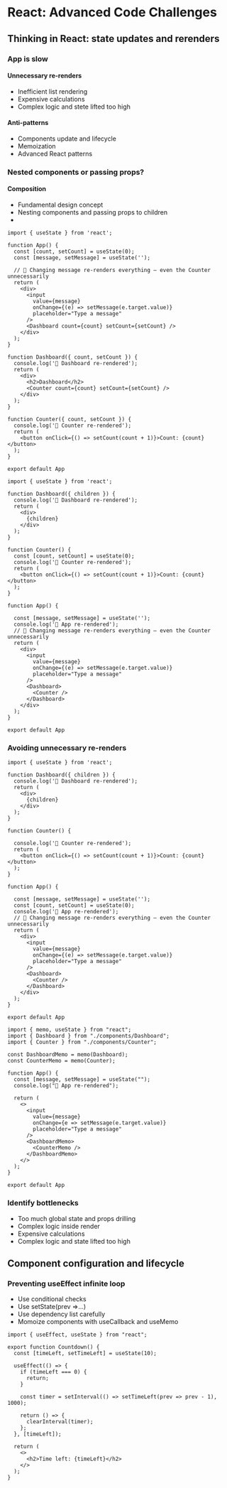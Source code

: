 # React: Advanced Code Challenges

## Thinking in React: state updates and rerenders

### App is slow

#### Unnecessary re-renders

- Inefficient list rendering
- Expensive calculations
- Complex logic and stete lifted too high

#### Anti-patterns

- Components update and lifecycle
- Memoization
- Advanced React patterns

### Nested components or passing props?

#### Composition

- Fundamental design concept
- Nesting components and passing props to children
- 

```tsx
import { useState } from 'react';

function App() {
  const [count, setCount] = useState(0);
  const [message, setMessage] = useState('');

  // 🔁 Changing message re-renders everything — even the Counter unnecessarily
  return (
    <div>
      <input
        value={message}
        onChange={(e) => setMessage(e.target.value)}
        placeholder="Type a message"
      />
      <Dashboard count={count} setCount={setCount} />
    </div>
  );
}

function Dashboard({ count, setCount }) {
  console.log('🔁 Dashboard re-rendered');
  return (
    <div>
      <h2>Dashboard</h2>
      <Counter count={count} setCount={setCount} />
    </div>
  );
}

function Counter({ count, setCount }) {
  console.log('🔁 Counter re-rendered');
  return (
    <button onClick={() => setCount(count + 1)}>Count: {count}</button>
  );
}

export default App
```

```tsx
import { useState } from 'react';

function Dashboard({ children }) {
  console.log('🔁 Dashboard re-rendered');
  return (
    <div>
      {children}
    </div>
  );
}

function Counter() {
  const [count, setCount] = useState(0);
  console.log('🔁 Counter re-rendered');
  return (
    <button onClick={() => setCount(count + 1)}>Count: {count}</button>
  );
}

function App() {

  const [message, setMessage] = useState('');
  console.log('🔁 App re-rendered');
  // 🔁 Changing message re-renders everything — even the Counter unnecessarily
  return (
    <div>
      <input
        value={message}
        onChange={(e) => setMessage(e.target.value)}
        placeholder="Type a message"
      />
      <Dashboard>
        <Counter />
      </Dashboard>
    </div>
  );
}

export default App
```

### Avoiding unnecessary re-renders

```tsx
import { useState } from 'react';

function Dashboard({ children }) {
  console.log('🔁 Dashboard re-rendered');
  return (
    <div>
      {children}
    </div>
  );
}

function Counter() {

  console.log('🔁 Counter re-rendered');
  return (
    <button onClick={() => setCount(count + 1)}>Count: {count}</button>
  );
}

function App() {

  const [message, setMessage] = useState('');
  const [count, setCount] = useState(0);
  console.log('🔁 App re-rendered');
  // 🔁 Changing message re-renders everything — even the Counter unnecessarily
  return (
    <div>
      <input
        value={message}
        onChange={(e) => setMessage(e.target.value)}
        placeholder="Type a message"
      />
      <Dashboard>
        <Counter />
      </Dashboard>
    </div>
  );
}

export default App
```

```tsx
import { memo, useState } from "react";
import { Dashboard } from "./components/Dashboard";
import { Counter } from "./components/Counter";

const DashboardMemo = memo(Dashboard);
const CounterMemo = memo(Counter);

function App() {
  const [message, setMessage] = useState("");
  console.log("🔁 App re-rendered");

  return (
    <>
      <input
        value={message}
        onChange={e => setMessage(e.target.value)}
        placeholder="Type a message"
      />
      <DashboardMemo>
        <CounterMemo />
      </DashboardMemo>
    </>
  );
}

export default App
```

### Identify bottlenecks

- Too much global state and props drilling
- Complex logic inside render
- Expensive calculations
- Complex logic and state lifted too high

## Component configuration and lifecycle

### Preventing useEffect infinite loop

- Use conditional checks
- Use setState(prev =>...)
- Use dependency list carefully
- Momoize components with useCallback and useMemo

```tsx
import { useEffect, useState } from "react";

export function Countdown() {
  const [timeLeft, setTimeLeft] = useState(10);

  useEffect(() => {
    if (timeLeft === 0) {
      return;
    }

    const timer = setInterval(() => setTimeLeft(prev => prev - 1), 1000);

    return () => {
      clearInterval(timer);
    };
  }, [timeLeft]);

  return (
    <>
      <h2>Time left: {timeLeft}</h2>
    </>
  );
}
```
